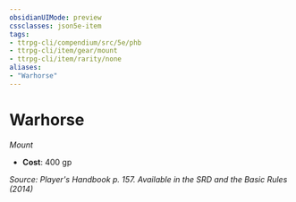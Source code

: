 ```yaml
---
obsidianUIMode: preview
cssclasses: json5e-item
tags:
- ttrpg-cli/compendium/src/5e/phb
- ttrpg-cli/item/gear/mount
- ttrpg-cli/item/rarity/none
aliases: 
- "Warhorse"
---
```

# Warhorse
*Mount*  

- **Cost**: 400 gp

*Source: Player's Handbook p. 157. Available in the <span title='Systems Reference Document (5.1)'>SRD</span> and the Basic Rules (2014)*